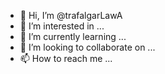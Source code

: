 - 👋 Hi, I’m @trafalgarLawA
- 👀 I’m interested in ...
- 🌱 I’m currently learning ...
- 💞️ I’m looking to collaborate on ...
- 📫 How to reach me ...

<!---
trafalgarLawA/trafalgarLawA is a ✨ special ✨ repository because its `README.md` (this file) appears on your GitHub profile.
You can click the Preview link to take a look at your changes.
--->
